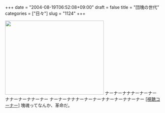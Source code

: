 +++
date = "2004-08-19T06:52:08+09:00"
draft = false
title = "団塊の世代"
categories = ["日々"]
slug = "1124"
+++

<img src="http://ieiriblog.jugem.jp/?image=4004" width="320" height="240" alt="" />
ナーナーナナナーナーナーナナーナーナナーナー
ナーナーナナナーナーナーナナーナーナナーナー
<a href="http://katamaridamacy.jp/sound/index.html" target="_blank">[視聴コーナー]</a>
塊魂ってなんか、革命だ。
